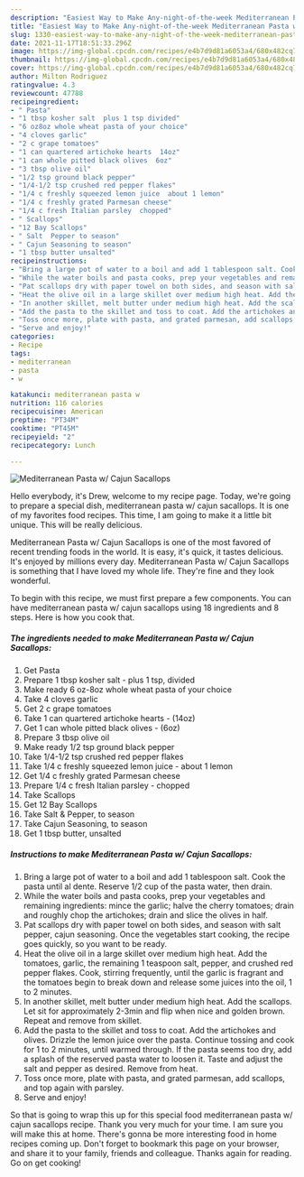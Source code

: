 ```yaml
---
description: "Easiest Way to Make Any-night-of-the-week Mediterranean Pasta w/ Cajun Sacallops"
title: "Easiest Way to Make Any-night-of-the-week Mediterranean Pasta w/ Cajun Sacallops"
slug: 1330-easiest-way-to-make-any-night-of-the-week-mediterranean-pasta-w-cajun-sacallops
date: 2021-11-17T18:51:33.296Z
image: https://img-global.cpcdn.com/recipes/e4b7d9d81a6053a4/680x482cq70/mediterranean-pasta-w-cajun-sacallops-recipe-main-photo.jpg
thumbnail: https://img-global.cpcdn.com/recipes/e4b7d9d81a6053a4/680x482cq70/mediterranean-pasta-w-cajun-sacallops-recipe-main-photo.jpg
cover: https://img-global.cpcdn.com/recipes/e4b7d9d81a6053a4/680x482cq70/mediterranean-pasta-w-cajun-sacallops-recipe-main-photo.jpg
author: Milton Rodriguez
ratingvalue: 4.3
reviewcount: 47788
recipeingredient:
- " Pasta"
- "1 tbsp kosher salt  plus 1 tsp divided"
- "6 oz8oz whole wheat pasta of your choice"
- "4 cloves garlic"
- "2 c grape tomatoes"
- "1 can quartered artichoke hearts  14oz"
- "1 can whole pitted black olives  6oz"
- "3 tbsp olive oil"
- "1/2 tsp ground black pepper"
- "1/4-1/2 tsp crushed red pepper flakes"
- "1/4 c freshly squeezed lemon juice  about 1 lemon"
- "1/4 c freshly grated Parmesan cheese"
- "1/4 c fresh Italian parsley  chopped"
- " Scallops"
- "12 Bay Scallops"
- " Salt  Pepper to season"
- " Cajun Seasoning to season"
- "1 tbsp butter unsalted"
recipeinstructions:
- "Bring a large pot of water to a boil and add 1 tablespoon salt. Cook the pasta until al dente. Reserve 1/2 cup of the pasta water, then drain."
- "While the water boils and pasta cooks, prep your vegetables and remaining ingredients: mince the garlic; halve the cherry tomatoes; drain and roughly chop the artichokes; drain and slice the olives in half."
- "Pat scallops dry with paper towel on both sides, and season with salt pepper, cajun seasoning. Once the vegetables start cooking, the recipe goes quickly, so you want to be ready."
- "Heat the olive oil in a large skillet over medium high heat. Add the tomatoes, garlic, the remaining 1 teaspoon salt, pepper, and crushed red pepper flakes. Cook, stirring frequently, until the garlic is fragrant and the tomatoes begin to break down and release some juices into the oil, 1 to 2 minutes."
- "In another skillet, melt butter under medium high heat. Add the scallops. Let sit for approximately 2-3min and flip when nice and golden brown. Repeat and remove from skillet."
- "Add the pasta to the skillet and toss to coat. Add the artichokes and olives. Drizzle the lemon juice over the pasta. Continue tossing and cook for 1 to 2 minutes, until warmed through. If the pasta seems too dry, add a splash of the reserved pasta water to loosen it. Taste and adjust the salt and pepper as desired. Remove from heat."
- "Toss once more, plate with pasta, and grated parmesan, add scallops, and top again with parsley."
- "Serve and enjoy!"
categories:
- Recipe
tags:
- mediterranean
- pasta
- w

katakunci: mediterranean pasta w 
nutrition: 116 calories
recipecuisine: American
preptime: "PT34M"
cooktime: "PT45M"
recipeyield: "2"
recipecategory: Lunch

---
```



![Mediterranean Pasta w/ Cajun Sacallops](https://img-global.cpcdn.com/recipes/e4b7d9d81a6053a4/680x482cq70/mediterranean-pasta-w-cajun-sacallops-recipe-main-photo.jpg)

Hello everybody, it's Drew, welcome to my recipe page. Today, we're going to prepare a special dish, mediterranean pasta w/ cajun sacallops. It is one of my favorites food recipes. This time, I am going to make it a little bit unique. This will be really delicious.

Mediterranean Pasta w/ Cajun Sacallops is one of the most favored of recent trending foods in the world. It is easy, it's quick, it tastes delicious. It's enjoyed by millions every day. Mediterranean Pasta w/ Cajun Sacallops is something that I have loved my whole life. They're fine and they look wonderful.




To begin with this recipe, we must first prepare a few components. You can have mediterranean pasta w/ cajun sacallops using 18 ingredients and 8 steps. Here is how you cook that.

<!--inarticleads1-->

##### The ingredients needed to make Mediterranean Pasta w/ Cajun Sacallops:

1. Get  Pasta
1. Prepare 1 tbsp kosher salt - plus 1 tsp, divided
1. Make ready 6 oz-8oz whole wheat pasta of your choice
1. Take 4 cloves garlic
1. Get 2 c grape tomatoes
1. Take 1 can quartered artichoke hearts - (14oz)
1. Get 1 can whole pitted black olives - (6oz)
1. Prepare 3 tbsp olive oil
1. Make ready 1/2 tsp ground black pepper
1. Take 1/4-1/2 tsp crushed red pepper flakes
1. Take 1/4 c freshly squeezed lemon juice - about 1 lemon
1. Get 1/4 c freshly grated Parmesan cheese
1. Prepare 1/4 c fresh Italian parsley - chopped
1. Take  Scallops
1. Get 12 Bay Scallops
1. Take  Salt &amp; Pepper, to season
1. Take  Cajun Seasoning, to season
1. Get 1 tbsp butter, unsalted




<!--inarticleads2-->

##### Instructions to make Mediterranean Pasta w/ Cajun Sacallops:

1. Bring a large pot of water to a boil and add 1 tablespoon salt. Cook the pasta until al dente. Reserve 1/2 cup of the pasta water, then drain.
1. While the water boils and pasta cooks, prep your vegetables and remaining ingredients: mince the garlic; halve the cherry tomatoes; drain and roughly chop the artichokes; drain and slice the olives in half.
1. Pat scallops dry with paper towel on both sides, and season with salt pepper, cajun seasoning. Once the vegetables start cooking, the recipe goes quickly, so you want to be ready.
1. Heat the olive oil in a large skillet over medium high heat. Add the tomatoes, garlic, the remaining 1 teaspoon salt, pepper, and crushed red pepper flakes. Cook, stirring frequently, until the garlic is fragrant and the tomatoes begin to break down and release some juices into the oil, 1 to 2 minutes.
1. In another skillet, melt butter under medium high heat. Add the scallops. Let sit for approximately 2-3min and flip when nice and golden brown. Repeat and remove from skillet.
1. Add the pasta to the skillet and toss to coat. Add the artichokes and olives. Drizzle the lemon juice over the pasta. Continue tossing and cook for 1 to 2 minutes, until warmed through. If the pasta seems too dry, add a splash of the reserved pasta water to loosen it. Taste and adjust the salt and pepper as desired. Remove from heat.
1. Toss once more, plate with pasta, and grated parmesan, add scallops, and top again with parsley.
1. Serve and enjoy!




So that is going to wrap this up for this special food mediterranean pasta w/ cajun sacallops recipe. Thank you very much for your time. I am sure you will make this at home. There's gonna be more interesting food in home recipes coming up. Don't forget to bookmark this page on your browser, and share it to your family, friends and colleague. Thanks again for reading. Go on get cooking!
